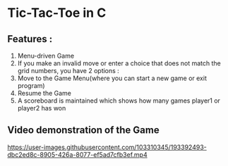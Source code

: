# Tic-Tac-Toe in C

## Features :

1. Menu-driven Game
2. If you make an invalid move or enter a choice that does not match the grid numbers, you have 2 options :
  1. Move to the Game Menu(where you can start a new game or exit program)
  2. Resume the Game
3. A scoreboard is maintained which shows how many games player1 or player2 has won

## Video demonstration of the Game

https://user-images.githubusercontent.com/103310345/193392493-dbc2ed8c-8905-426a-8077-ef5ad7cfb3ef.mp4

